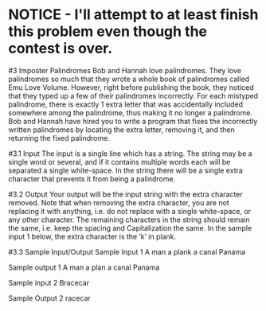 # NOTICE - I'll attempt to at least finish this problem even though the contest is over.

#3 Imposter Palindromes
Bob and Hannah love palindromes. They love palindromes so much that they wrote a whole
book of palindromes called Emu Love Volume. However, right before publishing the book, they
noticed that they typed up a few of their palindromes incorrectly.
For each mistyped palindrome, there is exactly 1 extra letter that was accidentally included
somewhere among the palindrome, thus making it no longer a palindrome.
Bob and Hannah have hired you to write a program that fixes the incorrectly written palindromes by locating the extra letter, removing it, and then returning the fixed palindrome.

#3.1 Input
The input is a single line which has a string. The string may be a single word or several, and if
it contains multiple words each will be separated a single white-space.
In the string there will be a single extra character that prevents it from being a palindrome.

#3.2 Output
Your output will be the input string with the extra character removed.
Note that when removing the extra character, you are not replacing it with anything, i.e. do
not replace with a single white-space, or any other character. The remaining characters in the
string should remain the same, i.e. keep the spacing and Capitalization the same.
In the sample input 1 below, the extra character is the ’k’ in plank.

#3.3 Sample Input/Output
Sample Input 1 
A man a plank a canal Panama

Sample output 1
A man a plan a canal Panama

Sample input 2
Bracecar

Sample Output 2
racecar
